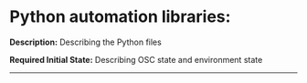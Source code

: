 # Python automation libraries:

**Description:**
Describing the Python files

**Required Initial State:**
Describing OSC state and environment state

****